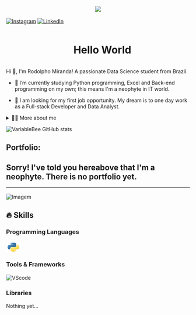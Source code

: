 <div align="center">
  <img src="https://github.com/user-attachments/assets/d74c92f7-625b-4f6a-8ae3-b811c0906d21" width="1100px" />
</div>

<!-- Links -->
[![Instagram](https://img.shields.io/badge/Instagram-E4405F?style=for-the-badge&logo=instagram&logoColor=white)](https://www.instagram.com/rodolphodemiranda/)
[![LinkedIn](https://img.shields.io/badge/LinkedIn-0077B5?style=for-the-badge&logo=linkedin&logoColor=white)](https://www.linkedin.com/in/rodolpho-miranda-3a2435137/)


<!--título-->
<div id="user-content-toc">
  <ul align="center">
    <summary><h1 style="display: inline-block">Hello World</h1></summary>
</div>

<!-- Presentation -->
<p>
  Hi 👋, I'm Rodolpho Miranda! A passionate Data Science student from Brazil.

  - 🌱 I’m currently studying Python programming, Excel and Back-end programming on my own; this means I'm a neophyte in IT world.

  - 🔭 I am looking for my first job opportunity. My dream is to one day work as a Full-stack Developer and Data Analyst.
</p>

<!-- Dropdown -->
<details>
  <summary>👨‍💻 More about me</summary>

  - 💬 I am 26 years old, currently living in Brazil. I have fluency in English and have experience with SQL, Python, Data Analysis, Data visualization, and Machine Learning. I'm also a content creator on YouTube since 2018, which helped me develop important skills such as creativity, communication, marketing, analytical capability, community and social media management.

  - ⚡ I enjoy reading, whether it's a good book, manga, or comics, as well as watching movies and playing games! I believe that our personal interests contribute to a more refined perception of things and problem-solving. \o/
</details>


<!-- GithubStats -->
![VariableBee GitHub stats](https://github-readme-stats.vercel.app/api?username=Rodolpho-Miranda&show_icons=true&theme=gotham)

<!-- Portfolio -->
## Portfolio:
## Sorry! I've told you hereabove that I'm a neophyte. There is no portfolio yet.

---


<p align="left">
  <img align="center" src="https://github.com/VariableBee/VariableBee/assets/77739311/4e9f41af-6b57-49a7-b15a-74322e96b4d7" alt="Imagem">
</p>

## 🔥 Skills
<!-- Skills: Programming Languages -->
  <div style="flex-basis: 48%;">
    <h3>Programming Languages</h3>
    <img align="center" alt="Python" height="30" width="40" src="https://raw.githubusercontent.com/devicons/devicon/master/icons/python/python-original.svg">
  </div>
  
  <!-- Skills: Tools & Frameworks -->
  <div style="flex-basis: 48%;">
    <h3>Tools & Frameworks</h3>
    <img align="center" alt="VScode" height="30" width="40" src="https://cdn.jsdelivr.net/gh/devicons/devicon/icons/vscode/vscode-original.svg">
  </div>
  
  <!-- Skills: Libraries -->
  <div style="flex-basis: 48%;">
    <h3>Libraries</h3>
   Nothing yet...


  </div>
